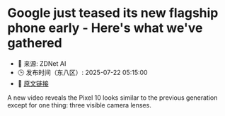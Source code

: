 # Google just teased its new flagship phone early - Here's what we've gathered
- 📅 来源: ZDNet AI
- 🕒 发布时间（东八区）: 2025-07-22 05:15:00
- 🔗 [原文链接](https://www.zdnet.com/article/google-just-teased-its-new-flagship-phone-early-heres-what-weve-gathered/)

A new video reveals the Pixel 10 looks similar to the previous generation except for one thing: three visible camera lenses.